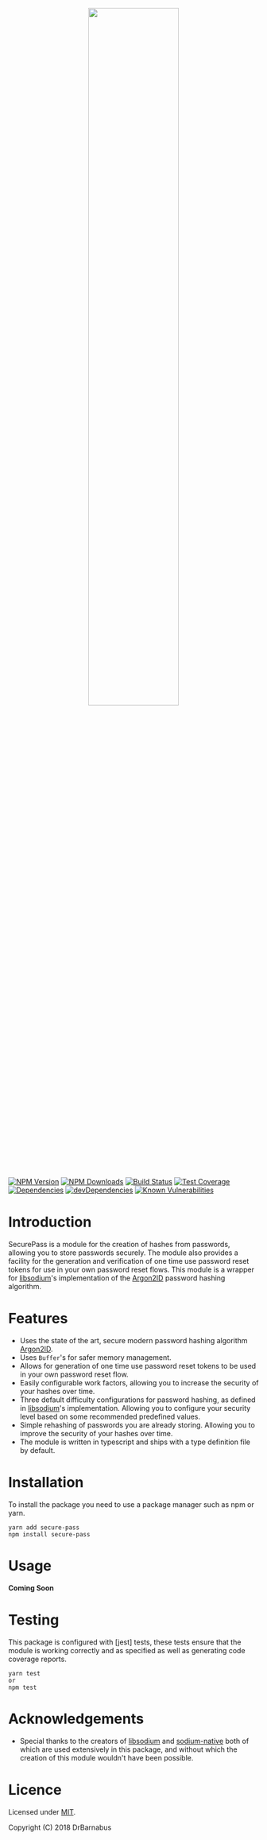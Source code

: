 <p align="center"><img width=60% src="https://github.com/DrBarnabus/secure-pass/blob/master/media/logo_transparent_background.png"></p>

[![NPM Version][npm-badge]][npm-url]
[![NPM Downloads][npmd-badge]][npm-url]
[![Build Status][travis-badge]][travis-url]
[![Test Coverage][codecov-badge]][codecov-url]
[![Dependencies][dependencies-badge]][dependencies-url]
[![devDependencies][devDependencies-badge]][devDependencies-url]
[![Known Vulnerabilities][snyk-badge]][snyk-url]
# Introduction

SecurePass is a module for the creation of hashes from passwords, allowing you to store passwords securely. The module also provides a facility for the generation and verification of one time use password reset tokens for use in your own password reset flows. This module is a wrapper for [libsodium]'s implementation of the [Argon2ID] password hashing algorithm.

# Features

- Uses the state of the art, secure modern password hashing algorithm [Argon2ID].
- Uses <code>Buffer</code>'s for safer memory management.
- Allows for generation of one time use password reset tokens to be used in your own password reset flow.
- Easily configurable work factors, allowing you to increase the security of your hashes over time.
- Three default difficulty configurations for password hashing, as defined in [libsodium]'s implementation. Allowing you to configure your security level based on some recommended predefined values.
- Simple rehashing of passwords you are already storing. Allowing you to improve the security of your hashes over time.
- The module is written in typescript and ships with a type definition file by default.

# Installation

To install the package you need to use a package manager such as npm or yarn.

```
yarn add secure-pass
npm install secure-pass
```

# Usage

**Coming Soon**

# Testing

This package is configured with [jest] tests, these tests ensure that the module is working correctly and as specified as well as generating code coverage reports.

```
yarn test
or
npm test
```

# Acknowledgements

- Special thanks to the creators of [libsodium] and [sodium-native] both of which are used extensively in this package, and without which the creation of this module wouldn't have been possible.

# Licence
Licensed under [MIT](./LICENSE).

Copyright (C) 2018 DrBarnabus

<!-- Links -->
[libsodium]: https://download.libsodium.org/doc/
[Argon2ID]: https://en.wikipedia.org/wiki/Argon2
[sodium-native]: https://github.com/sodium-friends/sodium-native

<!-- Badges -->
[npm-badge]: https://img.shields.io/npm/v/secure-pass.svg?style=flat-square
[npm-url]: https://www.npmjs.com/package/secure-pass
[npmd-badge]: https://img.shields.io/npm/dw/secure-pass.svg?style=flat-square
[travis-badge]: https://img.shields.io/travis/DrBarnabus/secure-pass/master.svg?style=flat-square
[travis-url]: https://travis-ci.org/DrBarnabus/secure-pass
[dependencies-badge]: https://david-dm.org/drbarnabus/secure-pass.svg?style=flat-square
[codecov-badge]: https://img.shields.io/codecov/c/github/DrBarnabus/secure-pass/master.svg?style=flat-square
[codecov-url]: https://codecov.io/gh/DrBarnabus/secure-pass
[dependencies-url]: https://david-dm.org/drbarnabus/secure-pass
[devDependencies-badge]: https://david-dm.org/drbarnabus/secure-pass/dev-status.svg?style=flat-square
[devDependencies-url]: https://david-dm.org/drbarnabus/secure-pass?type=dev
[snyk-badge]: https://snyk.io/test/github/DrBarnabus/secure-pass/badge.svg?targetFile=package.json&style=flat-square
[snyk-url]: https://snyk.io/test/github/DrBarnabus/secure-pass?targetFile=package.json
